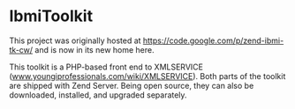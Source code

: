 IbmiToolkit
==========

This project was originally hosted at https://code.google.com/p/zend-ibmi-tk-cw/ and is now in its new home here.

This toolkit is a PHP-based front end to XMLSERVICE (www.youngiprofessionals.com/wiki/XMLSERVICE). Both parts of the toolkit are shipped with Zend Server. Being open source, they can also be downloaded, installed, and upgraded separately.